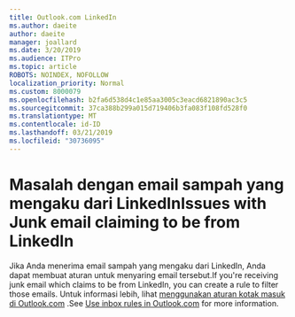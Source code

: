 ```yaml
---
title: Outlook.com LinkedIn
ms.author: daeite
author: daeite
manager: joallard
ms.date: 3/20/2019
ms.audience: ITPro
ms.topic: article
ROBOTS: NOINDEX, NOFOLLOW
localization_priority: Normal
ms.custom: 8000079
ms.openlocfilehash: b2fa6d538d4c1e85aa3005c3eacd6821890ac3c5
ms.sourcegitcommit: 37ca388b299a015d719406b3fa083f108fd528f0
ms.translationtype: MT
ms.contentlocale: id-ID
ms.lasthandoff: 03/21/2019
ms.locfileid: "30736095"
---
```

# <a name="issues-with-junk-email-claiming-to-be-from-linkedin"></a><span data-ttu-id="7ebd9-102">Masalah dengan email sampah yang mengaku dari LinkedIn</span><span class="sxs-lookup"><span data-stu-id="7ebd9-102">Issues with Junk email claiming to be from LinkedIn</span></span>

<span data-ttu-id="7ebd9-103">Jika Anda menerima email sampah yang mengaku dari LinkedIn, Anda dapat membuat aturan untuk menyaring email tersebut.</span><span class="sxs-lookup"><span data-stu-id="7ebd9-103">If you're receiving junk email which claims to be from LinkedIn, you can create a rule to filter those emails.</span></span>
<span data-ttu-id="7ebd9-104">Untuk informasi lebih, lihat [menggunakan aturan kotak masuk di Outlook.com](https://aka.ms/OutlookComInboxRules) .</span><span class="sxs-lookup"><span data-stu-id="7ebd9-104">See [Use inbox rules in Outlook.com](https://aka.ms/OutlookComInboxRules) for more information.</span></span>


